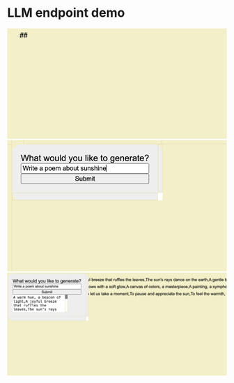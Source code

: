 # LLM endpoint demo

![step1](images/step1.png)
![step2](images/step2.png)
![step3](images/step3.png)
